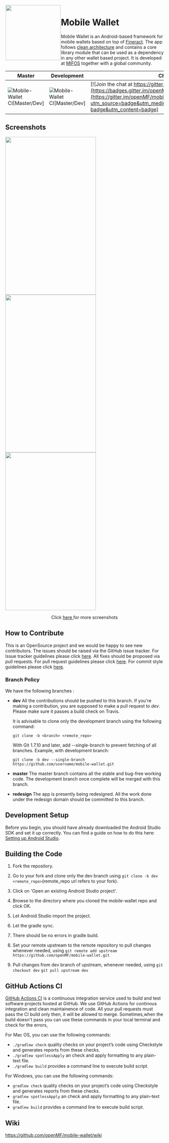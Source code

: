 <img height='175' src="https://user-images.githubusercontent.com/44283521/78983673-455cf780-7b42-11ea-849e-ecd2009dd562.png" align="left" hspace="1" vspace="1">

# Mobile Wallet

Mobile Wallet is an Android-based framework for mobile wallets based on top of <a href='https://github.com/openMF/mobile-wallet/wiki/Fineract-backend'>Fineract</a>. The app follows 
<a href='https://github.com/openMF/mobile-wallet/wiki/Architecture'>clean architecture</a> and contains a core library module
that can be used as a dependency in any other wallet based project. It is developed at <a href='https://mifos.org/'>MIFOS</a> together with a global community.


| Master | Development | Chat |
|------------|-----------------|-----------------|
| ![Mobile-Wallet CI[Master/Dev]](https://github.com/openMF/mobile-wallet/workflows/Mobile-Wallet%20CI%5BMaster/Dev%5D/badge.svg?branch=master) | ![Mobile-Wallet CI[Master/Dev]](https://github.com/openMF/mobile-wallet/workflows/Mobile-Wallet%20CI%5BMaster/Dev%5D/badge.svg?branch=dev) | [![Join the chat at https://gitter.im/openMF/mobile-wallet](https://badges.gitter.im/openMF/mobile-wallet.svg)](https://gitter.im/openMF/mobile-wallet?utm_source=badge&utm_medium=badge&utm_campaign=pr-badge&utm_content=badge) |

## Screenshots

<p>
  <img src="https://user-images.githubusercontent.com/37406965/51085243-86f2cd00-175c-11e9-9f5e-8a2324cfda4a.jpg" width="288" height="500" />
  <img src="https://user-images.githubusercontent.com/37406965/51085245-8823fa00-175c-11e9-949a-c5292037b970.jpg" width="288" height="500" /> 
  <img src="https://user-images.githubusercontent.com/37406965/51085246-89552700-175c-11e9-9a5b-5a85ecb5bfae.jpg" width="288" height="500" />
</p>
<p align="center">
  Click <a href= "https://github.com/openMF/mobile-wallet/blob/dev/Screenshot.md">here </a> for more screenshots
</p>

## How to Contribute

This is an OpenSource project and we would be happy to see new contributors. The issues should be raised via the GitHub issue tracker.
For Issue tracker guidelines please click <a href="https://github.com/openMF/mobile-wallet/blob/master/.github/CONTRIBUTING.md#issue-tracker">here</a>. All fixes should be proposed via pull requests.
For pull request guidelines please click <a href="https://github.com/openMF/mobile-wallet/blob/master/.github/CONTRIBUTING.md#pull-requests">here</a>. For commit style guidelines please click <a href="https://github.com/openMF/mobile-wallet/wiki/Commit-style-guide">here</a>.

### Branch Policy

We have the following branches :

 * **dev**
     All the contributions should be pushed to this branch. If you're making a contribution,
     you are supposed to make a pull request to _dev_.
     Please make sure it passes a build check on Travis.

     It is advisable to clone only the development branch using the following command:

    `git clone -b <branch> <remote_repo>`
    
    With Git 1.7.10 and later, add --single-branch to prevent fetching of all branches. Example, with development branch:

    `git clone -b dev --single-branch https://github.com/username/mobile-wallet.git`

 * **master**
   The master branch contains all the stable and bug-free working code. The development branch once complete will be merged with this branch.
   
 * **redesign**
   The app is presently being redesigned. All the work done under the redesign domain should be committed to this branch.
   
## Development Setup

Before you begin, you should have already downloaded the Android Studio SDK and set it up correctly. You can find a guide on how to do this here: [Setting up Android Studio](http://developer.android.com/sdk/installing/index.html?pkg=studio).

## Building the Code

1. Fork the repository.

2. Go to your fork and clone only the dev branch using `git clone -b dev <remote_repo>`(remote_repo url refers to your fork).

3. Click on 'Open an existing Android Studio project'.

4. Browse to the directory where you cloned the mobile-wallet repo and click OK.

5. Let Android Studio import the project.

6. Let the gradle sync.

7. There should be no errors in gradle build.

8. Set your remote upstream to the remote repository to pull changes whenever needed, using
`git remote add upstream https://github.com/openMF/mobile-wallet.git` 

9. Pull changes from dev branch of upstream, whenever needed, using
`git checkout dev`
`git pull upstream dev`

## GitHub Actions CI
<a href="https://docs.github.com/en/free-pro-team@latest/actions">GitHub Actions CI</a> is a continuous integration service used to build and test software projects hosted at GitHub. We use GitHub Actions for continous integration and clean maintainence of code. All your pull requests must pass the CI build only then, it will be allowed to merge. Sometimes,when the build doesn't pass you can use these commands in your local terminal and check for the errors,</br>

For Mac OS, you can use the following commands:

* `./gradlew check` quality checks on your project’s code using Checkstyle and generates reports from these checks.</br>
* `./gradlew spotlessApply` an check and apply formatting to any plain-text file.</br>
* `./gradlew build`  provides a command line to execute build script.</br>


For Windows, you can use the following commands:

* `gradlew check` quality checks on your project’s code using Checkstyle and generates reports from these checks.</br>
* `gradlew spotlessApply` an check and apply formatting to any plain-text file.</br>
* `gradlew build`  provides a command line to execute build script.</br>

## Wiki

https://github.com/openMF/mobile-wallet/wiki
